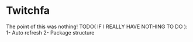 # Twitchfa
The point of this was nothing!
TODO( IF I REALLY HAVE NOTHING TO DO ):
1- Auto refresh
2- Package structure
